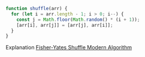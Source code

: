 ```js
function shuffle(arr) {
  for (let i = arr.length - 1; i > 0; i--) {
    const j = Math.floor(Math.random() * (i + 1));
    [arr[i], arr[j]] = [arr[j], arr[i]];
  }
}
```

Explanation
[Fisher-Yates Shuffle Modern Algorithm ](https://www.youtube.com/watch?v=tLxBwSL3lPQ)
